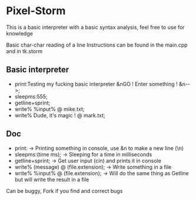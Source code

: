 Pixel-Storm
===========

This is a basic interpreter with a basic syntax analysis, feel free to use for knowledge

Basic char-char reading of a line
Instructions can be found in the main.cpp and in tk.storm


Basic interpreter
----
- print:Testing my fucking basic interpreter &nGO ! Enter something ! &n-->;
- sleepms:555;
- getline+sprint;
- write% %input% @ mike.txt;
- write% Dude, it's magic ! @ mark.txt;

Doc
---
- print: -> Printing something in console, use &n to make a new line (\n)
- sleepms:(time ms); -> Sleeping for a time in milliseconds
- getline+sprint; -> Get user input (cin) and prints it in console
- write% (message) @ (file.extension); -> Write something in a file 
- write% %input% @ (file.extension); -> Will do the same thing as Getline but will write the result in a file

Can be buggy, Fork if you find and correct bugs
